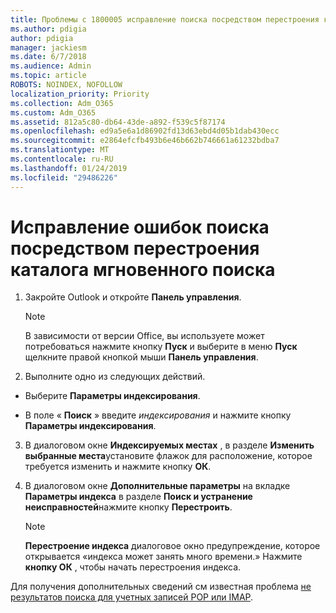 ```yaml
---
title: Проблемы с 1800005 исправление поиска посредством перестроения каталога мгновенного поиска
ms.author: pdigia
author: pdigia
manager: jackiesm
ms.date: 6/7/2018
ms.audience: Admin
ms.topic: article
ROBOTS: NOINDEX, NOFOLLOW
localization_priority: Priority
ms.collection: Adm_O365
ms.custom: Adm_O365
ms.assetid: 812a5c80-db64-43de-a892-f539c5f87174
ms.openlocfilehash: ed9a5e6a1d86902fd13d63ebd4d05b1dab430ecc
ms.sourcegitcommit: e2864efcfb493b6e46b662b746661a61232bdba7
ms.translationtype: MT
ms.contentlocale: ru-RU
ms.lasthandoff: 01/24/2019
ms.locfileid: "29486226"
---
```

# <a name="fix-search-issues-by-rebuilding-your-instant-search-catalog"></a>Исправление ошибок поиска посредством перестроения каталога мгновенного поиска

1. Закройте Outlook и откройте **Панель управления**.
    
    > [!NOTE]
    > В зависимости от версии Office, вы используете может потребоваться нажмите кнопку **Пуск** и выберите в меню **Пуск** щелкните правой кнопкой мыши **Панель управления**. 
  
2. Выполните одно из следующих действий.
    
  - Выберите **Параметры индексирования**.
    
  - В поле « **Поиск** » введите *индексирования* и нажмите кнопку **Параметры индексирования**.
    
3. В диалоговом окне **Индексируемых местах** , в разделе **Изменить выбранные места**установите флажок для расположение, которое требуется изменить и нажмите кнопку **ОК**.
    
4. В диалоговом окне **Дополнительные параметры** на вкладке **Параметры индекса** в разделе **Поиск и устранение неисправностей**нажмите кнопку **Перестроить**.
    
    > [!NOTE]
    > **Перестроение индекса** диалоговое окно предупреждение, которое открывается «индекса может занять много времени.» Нажмите **кнопку ОК** , чтобы начать перестроения индекса. 
  
Для получения дополнительных сведений см известная проблема [не результатов поиска для учетных записей POP или IMAP](https://support.office.com/article/51c9d2c7-a3db-4358-afdf-50d3a9e57039.aspx).
  

